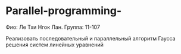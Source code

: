 # Parallel-programming-
Фио: Ле Тхи Нгок Лан. 	Группа: 11-107

Реализовать последовательный и параллельный алгоритм Гаусса решения систем линейных уравнений
